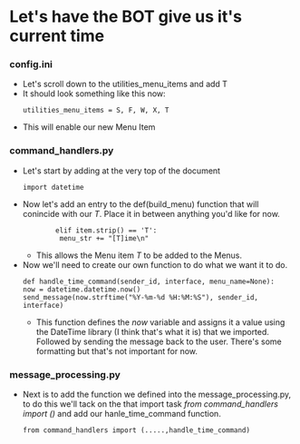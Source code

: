 # Let's have the BOT give us it's current time

### config.ini
- Let's scroll down to the utilities_menu_items and add T
- It should look something like this now:
  ```
  utilities_menu_items = S, F, W, X, T
   ```
- This will enable our new Menu Item
### command_handlers.py
- Let's start by adding at the very top of the document 
   ```
   import datetime
   ```
 - Now let's add an entry to the def(build_menu) function that will conincide with our *T*. Place it in between anything you'd like for now. 
   ```
           elif item.strip() == 'T':
            menu_str += "[T]ime\n"
   ```
     - This allows the Menu item *T* to be added to the Menus. 
  - Now we'll need to create our own function to do what we want it to do.
    ```
    def handle_time_command(sender_id, interface, menu_name=None):
    now = datetime.datetime.now()
    send_message(now.strftime("%Y-%m-%d %H:%M:%S"), sender_id, interface)
    ```
    - This function defines the  *now* variable and assigns it a value using the DateTime library (I think that's what it is) that we imported. Followed by sending the message back to the user. There's some formatting but that's not important for now. 

### message_processing.py
- Next is to add the function we defined into the message_processing.py, to do this we'll tack on the that import task *from command_handlers import ()* and add our hanle_time_command function.
  ```
  from command_handlers import (.....,handle_time_command)
  ```


